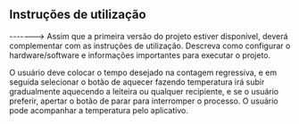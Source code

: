 
## Instruções de utilização
-------> Assim que a primeira versão do projeto estiver disponível, deverá complementar com as instruções de utilização. Descreva como configurar o hardware/software e informações importantes para executar o projeto.

O usuário deve colocar o tempo desejado na contagem regressiva, e em seguida selecionar o botão de aquecer fazendo temperatura irá subir gradualmente aquecendo a leiteira ou qualquer recipiente, e se o usuário preferir, apertar o botão de parar para interromper o processo. O usuário pode acompanhar a temperatura pelo aplicativo.
